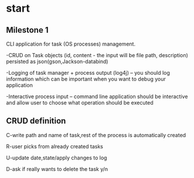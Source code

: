 # start

## Milestone 1
CLI application for task (OS processes) management.

-CRUD on Task objects (id, content - the input will be file path, description) persisted as json(gson,Jackson-databind)

-Logging of task manager + process output (log4j) – you should log information which can be important when you want to debug your application

-Interactive process input – command line application should be interactive and allow user to choose what operation should be executed

## CRUD definition
C-write path and name of task,rest of the process is automatically created

R-user picks from already created tasks

U-update date,state/apply changes to log

D-ask if really wants to delete the task y/n
